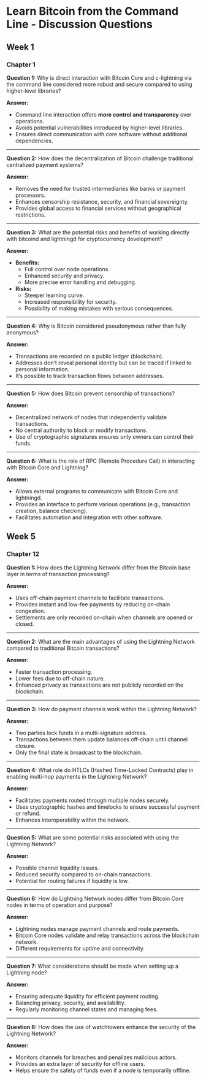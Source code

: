 # Learn Bitcoin from the Command Line - Discussion Questions

## Week 1

### Chapter 1

**Question 1:** Why is direct interaction with Bitcoin Core and c-lightning via the command line considered more robust and secure compared to using higher-level libraries?

**Answer:**
- Command line interaction offers **more control and transparency** over operations.
- Avoids potential vulnerabilities introduced by higher-level libraries.
- Ensures direct communication with core software without additional dependencies.

---

**Question 2:** How does the decentralization of Bitcoin challenge traditional centralized payment systems?

**Answer:**
- Removes the need for trusted intermediaries like banks or payment processors.
- Enhances censorship resistance, security, and financial sovereignty.
- Provides global access to financial services without geographical restrictions.

---

**Question 3:** What are the potential risks and benefits of working directly with bitcoind and lightningd for cryptocurrency development?

**Answer:**
- **Benefits:**
  - Full control over node operations.
  - Enhanced security and privacy.
  - More precise error handling and debugging.
- **Risks:**
  - Steeper learning curve.
  - Increased responsibility for security.
  - Possibility of making mistakes with serious consequences.

---

**Question 4:** Why is Bitcoin considered pseudonymous rather than fully anonymous?

**Answer:**
- Transactions are recorded on a public ledger (blockchain).  
- Addresses don’t reveal personal identity but can be traced if linked to personal information.
- It’s possible to track transaction flows between addresses.

---

**Question 5:** How does Bitcoin prevent censorship of transactions?

**Answer:**
- Decentralized network of nodes that independently validate transactions.  
- No central authority to block or modify transactions.  
- Use of cryptographic signatures ensures only owners can control their funds.

---

**Question 6:** What is the role of RPC (Remote Procedure Call) in interacting with Bitcoin Core and Lightning?

**Answer:**
- Allows external programs to communicate with Bitcoin Core and lightningd.  
- Provides an interface to perform various operations (e.g., transaction creation, balance checking).  
- Facilitates automation and integration with other software.

## Week 5

### Chapter 12

**Question 1:** How does the Lightning Network differ from the Bitcoin base layer in terms of transaction processing?

**Answer:**
- Uses off-chain payment channels to facilitate transactions.
- Provides instant and low-fee payments by reducing on-chain congestion.
- Settlements are only recorded on-chain when channels are opened or closed.

---

**Question 2:** What are the main advantages of using the Lightning Network compared to traditional Bitcoin transactions?

**Answer:**
- Faster transaction processing.
- Lower fees due to off-chain nature.
- Enhanced privacy as transactions are not publicly recorded on the blockchain.

---

**Question 3:** How do payment channels work within the Lightning Network?

**Answer:**
- Two parties lock funds in a multi-signature address.
- Transactions between them update balances off-chain until channel closure.
- Only the final state is broadcast to the blockchain.

---

**Question 4:** What role do HTLCs (Hashed Time-Locked Contracts) play in enabling multi-hop payments in the Lightning Network?

**Answer:**
- Facilitates payments routed through multiple nodes securely.
- Uses cryptographic hashes and timelocks to ensure successful payment or refund.
- Enhances interoperability within the network.

---

**Question 5:** What are some potential risks associated with using the Lightning Network?

**Answer:**
- Possible channel liquidity issues.
- Reduced security compared to on-chain transactions.
- Potential for routing failures if liquidity is low.

---

**Question 6:** How do Lightning Network nodes differ from Bitcoin Core nodes in terms of operation and purpose?

**Answer:**
- Lightning nodes manage payment channels and route payments.
- Bitcoin Core nodes validate and relay transactions across the blockchain network.
- Different requirements for uptime and connectivity.

---

**Question 7:** What considerations should be made when setting up a Lightning node?

**Answer:**
- Ensuring adequate liquidity for efficient payment routing.
- Balancing privacy, security, and availability.
- Regularly monitoring channel states and managing fees.

---

**Question 8:** How does the use of watchtowers enhance the security of the Lightning Network?

**Answer:**
- Monitors channels for breaches and penalizes malicious actors.
- Provides an extra layer of security for offline users.
- Helps ensure the safety of funds even if a node is temporarily offline.
